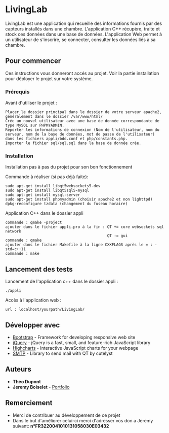 # LivingLab

LivingLab est une application qui recueille des informations fournis par des capteurs installés dans une chambre.
L'application C++ récupère, traite et stock ces données dans une base de données.
L'application Web permet à un utilisateur de s'inscrire, se connecter, consulter les données liés à sa chambre.

## Pour commencer

Ces instructions vous donneront accés au projet. Voir la partie installation pour déployer le projet sur votre système.

### Prérequis

Avant d'utiliser le projet :

```
Placer le dossier principal dans le dossier de votre serveur apache2, généralement dans le dossier /var/www/html/
Crée un nouvel utilisateur avec une base de donnée correspondante de type MySQL sur PHPMYADMIN.
Reporter les informations de connexion (Nom de l'utilisateur, nom du serveur, nom de la base de données, mot de passe de l'utilisateur) dans les fichiers appli/bdd.conf et php/constants.php.
Importer le fichier sql/sql.sql dans la base de donnée crée.
```

### Installation

Installation pas à pas du projet pour son bon fonctionnement

Commande à réaliser (si pas déjà faite):

```
sudo apt-get install libqt5websockets5-dev
sudo apt-get install libqt5sql5-mysql
sudo apt-get install mysql-server
sudo apt-get install phpmyadmin (choisir apache2 et non lighttpd)
dpkg-reconfigure tzdata (changement du fuseau horaire)
```

Application C++ dans le dossier appli

```
commande : qmake -project
ajouter dans le fichier appli.pro à la fin : QT += core websockets sql network
                                             QT -= gui
commande : qmake
ajouter dans le fichier Makefile à la ligne CXXFLAGS après le = : -std=c++11
commande : make
```


## Lancement des tests

Lancement de l'application c++ dans le dossier appli :

```
./appli
```

Accès à l'application web :

```
url : localhost/yourpath/LivingLab/
```


## Développer avec

* [Bootstrap](http://getbootstrap.com/) - Framework for developing responsive web site
* [jQuery](https://jquery.com/) - jQuery is a fast, small, and feature-rich JavaScript library
* [Highcharts](https://www.highcharts.com/) - Interactive JavaScript charts for your webpage
* [SMTP](https://github.com/cutelyst/simple-mail) - Library to send mail with QT by cutelyst



## Auteurs

* **Théo Dupont**
* **Jeremy Boiselet** - [Portfolio](http://www.jeremyboiselet.ovh)


## Remerciement

* Merci de contribuer au développement de ce projet
* Dans le but d'améliorer celui-ci merci d'adresser vos don a Jeremy suivant: **n°FR3220041010131058030E03432**
